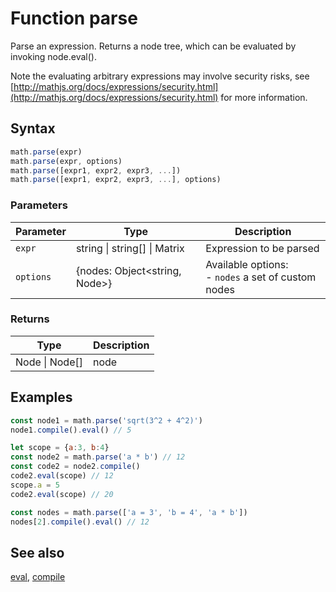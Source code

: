 <!-- Note: This file is automatically generated from source code comments. Changes made in this file will be overridden. -->

# Function parse

Parse an expression. Returns a node tree, which can be evaluated by
invoking node.eval().

Note the evaluating arbitrary expressions may involve security risks,
see [http://mathjs.org/docs/expressions/security.html](http://mathjs.org/docs/expressions/security.html) for more information.


## Syntax

```js
math.parse(expr)
math.parse(expr, options)
math.parse([expr1, expr2, expr3, ...])
math.parse([expr1, expr2, expr3, ...], options)
```

### Parameters

Parameter | Type | Description
--------- | ---- | -----------
`expr` | string &#124; string[] &#124; Matrix | Expression to be parsed
`options` | {nodes: Object&lt;string, Node&gt;} | Available options:</br>- `nodes` a set of custom nodes

### Returns

Type | Description
---- | -----------
Node &#124; Node[] | node


## Examples

```js
const node1 = math.parse('sqrt(3^2 + 4^2)')
node1.compile().eval() // 5

let scope = {a:3, b:4}
const node2 = math.parse('a * b') // 12
const code2 = node2.compile()
code2.eval(scope) // 12
scope.a = 5
code2.eval(scope) // 20

const nodes = math.parse(['a = 3', 'b = 4', 'a * b'])
nodes[2].compile().eval() // 12
```


## See also

[eval](eval.md),
[compile](compile.md)
